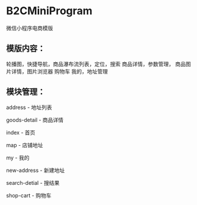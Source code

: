 # B2CMiniProgram
微信小程序电商模版

## 模版内容：
轮播图，快捷导航，商品瀑布流列表，定位，搜索
商品详情，参数管理， 商品图片详情，图片浏览器
购物车
我的，地址管理

## 模块管理：

address                - 地址列表

goods-detail           - 商品详情

index                  - 首页

map                    - 店铺地址

my                     - 我的

new-address            - 新建地址

search-detial          - 搜结果

shop-cart              - 购物车

